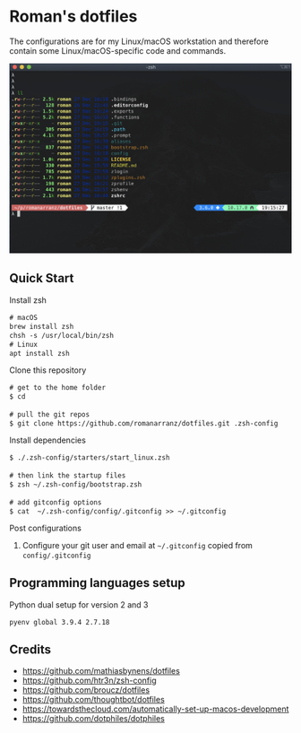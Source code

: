 # Roman's dotfiles

The configurations are for my Linux/macOS workstation and therefore contain some Linux/macOS-specific code and commands.

![](./assets/prompt.png)

## Quick Start

Install zsh

```
# macOS
brew install zsh
chsh -s /usr/local/bin/zsh
# Linux
apt install zsh
```

Clone this repository

```
# get to the home folder
$ cd

# pull the git repos
$ git clone https://github.com/romanarranz/dotfiles.git .zsh-config
```

Install dependencies

```
$ ./.zsh-config/starters/start_linux.zsh

# then link the startup files
$ zsh ~/.zsh-config/bootstrap.zsh

# add gitconfig options
$ cat  ~/.zsh-config/config/.gitconfig >> ~/.gitconfig
```

Post configurations

1. Configure your git user and email at `~/.gitconfig` copied from `config/.gitconfig`

## Programming languages setup

Python dual setup for version 2 and 3

```
pyenv global 3.9.4 2.7.18
```

## Credits

- https://github.com/mathiasbynens/dotfiles
- https://github.com/htr3n/zsh-config
- https://github.com/broucz/dotfiles
- https://github.com/thoughtbot/dotfiles
- https://towardsthecloud.com/automatically-set-up-macos-development
- https://github.com/dotphiles/dotphiles
